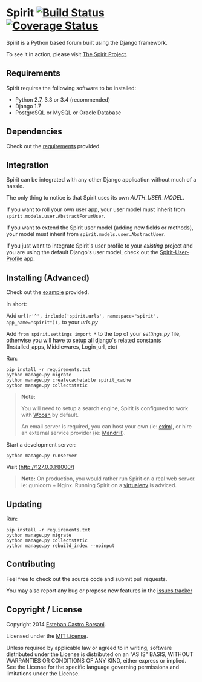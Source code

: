# Spirit [![Build Status](https://travis-ci.org/nitely/Spirit.png)](https://travis-ci.org/nitely/Spirit) [![Coverage Status](https://coveralls.io/repos/nitely/Spirit/badge.png)](https://coveralls.io/r/nitely/Spirit)

Spirit is a Python based forum built using the Django framework.

To see it in action, please visit [The Spirit Project](http://spirit-project.com/).

## Requirements

Spirit requires the following software to be installed:

* Python 2.7, 3.3 or 3.4 (recommended)
* Django 1.7
* PostgreSQL or MySQL or Oracle Database

## Dependencies

Check out the [requirements](https://github.com/nitely/Spirit/blob/master/requirements.txt) provided.

## Integration

Spirit can be integrated with any other Django application without much of a hassle.

The only thing to notice is that Spirit uses its own *AUTH_USER_MODEL*.

If you want to roll your own user app, your user model must inherit from `spirit.models.user.AbstractForumUser`.

If you want to extend the Spirit user model (adding new fields or methods),
your model must inherit from `spirit.models.user.AbstractUser`.

If you just want to integrate Spirit's user profile to your *existing* project
and you are using the default Django's user model, check out the [Spirit-User-Profile](https://github.com/nitely/Spirit-User-Profile) app.

## Installing (Advanced)

Check out the [example](https://github.com/nitely/Spirit/tree/master/example) provided.

In short:

Add `url(r'^', include('spirit.urls', namespace="spirit", app_name="spirit")),` to your *urls.py*

Add `from spirit.settings import *` to the top of your *settings.py* file,
otherwise you will have to setup all django's related constants (Installed_apps, Middlewares, Login_url, etc)

Run:

    pip install -r requirements.txt
    python manage.py migrate
    python manage.py createcachetable spirit_cache
    python manage.py collectstatic

> **Note:**
>
> You will need to setup a search engine,
> Spirit is configured to work with [Woosh](https://bitbucket.org/mchaput/whoosh/wiki/Home) by default.
>
> An email server is required, you can host your own (ie: [exim](http://www.exim.org/)),
> or hire an external service provider (ie: [Mandrill](http://mandrill.com/)).

Start a development server:

    python manage.py runserver

Visit (http://127.0.0.1:8000/)

> **Note:** On production, you would rather run Spirit on a real web server. ie: gunicorn + Nginx.
> Running Spirit on a [virtualenv](http://www.virtualenv.org) is adviced.

## Updating

Run:

    pip install -r requirements.txt
    python manage.py migrate
    python manage.py collectstatic
    python manage.py rebuild_index --noinput

## Contributing

Feel free to check out the source code and submit pull requests.

You may also report any bug or propose new features in the [issues tracker](https://github.com/nitely/Spirit/issues)

## Copyright / License

Copyright 2014 [Esteban Castro Borsani](https://github.com/nitely).

Licensed under the [MIT License](https://github.com/nitely/Spirit/blob/master/LICENSE).

Unless required by applicable law or agreed to in writing,
software distributed under the License is distributed on an "AS IS" BASIS,
WITHOUT WARRANTIES OR CONDITIONS OF ANY KIND, either express or implied.
See the License for the specific language governing permissions and limitations under the License.
